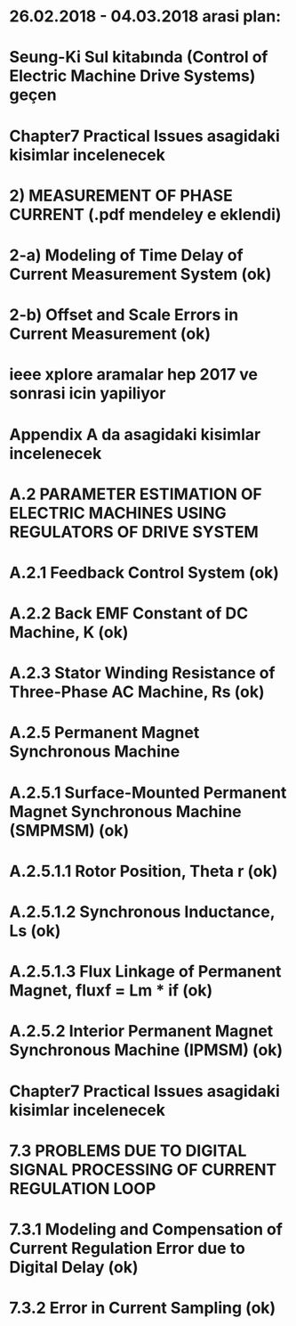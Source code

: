 # 26.02.2018 - 04.03.2018 arasi plan:
# Seung-Ki Sul kitabında (Control of Electric Machine Drive Systems) geçen 

# Chapter7 Practical Issues asagidaki kisimlar incelenecek
# 2) MEASUREMENT OF PHASE CURRENT (.pdf mendeley e eklendi)
# 2-a) Modeling of Time Delay of Current Measurement System (ok)
# 2-b) Offset and Scale Errors in Current Measurement (ok)
# ieee xplore aramalar hep 2017 ve sonrasi icin yapiliyor

# Appendix A da asagidaki kisimlar incelenecek
# A.2 PARAMETER ESTIMATION OF ELECTRIC MACHINES USING REGULATORS OF DRIVE SYSTEM
# A.2.1 Feedback Control System (ok)
# A.2.2 Back EMF Constant of DC Machine, K (ok)
# A.2.3 Stator Winding Resistance of Three-Phase AC Machine, Rs (ok)
# A.2.5 Permanent Magnet Synchronous Machine 
# A.2.5.1 Surface-Mounted Permanent Magnet Synchronous Machine (SMPMSM) (ok)
# A.2.5.1.1 Rotor Position, Theta r (ok)
# A.2.5.1.2 Synchronous Inductance, Ls (ok)
# A.2.5.1.3 Flux Linkage of Permanent Magnet, fluxf = Lm * if  (ok)
# A.2.5.2 Interior Permanent Magnet Synchronous Machine (IPMSM) (ok)

# Chapter7 Practical Issues asagidaki kisimlar incelenecek
# 7.3 PROBLEMS DUE TO DIGITAL SIGNAL PROCESSING OF CURRENT REGULATION LOOP 
# 7.3.1 Modeling and Compensation of Current Regulation Error due to Digital Delay (ok)
# 7.3.2 Error in Current Sampling (ok)